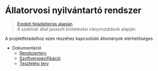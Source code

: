 # Állatorvosi nyilvántartó rendszer
> [Eredeti feladatleírás alapján](https://infojegyzet.hu/vizsgafeladatok/okj-programozas/szoftverfejleszto-180531/) \
> A szaktnár által javasolt kivitelezési iránymutatások alapján

A projektfeladathoz ezen részéhez kapcsolódó állományok elérhetőséges

- Dokumentáció
  - [Rendszerterv](Rendszerterv.md)
  - [Szoftverspecifikáció](Szoftverspecifikáció.md)
  - [Tesztelési terv](Tesztelési%20terv.md)
